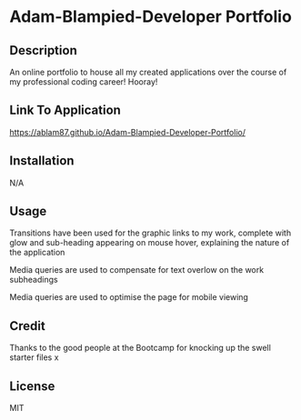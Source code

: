 # Adam-Blampied-Developer Portfolio

## Description

An online portfolio to house all my created applications over the course of my professional coding career! Hooray!

## Link To Application

https://ablam87.github.io/Adam-Blampied-Developer-Portfolio/

## Installation

N/A

## Usage

Transitions have been used for the graphic links to my work, complete with glow and sub-heading appearing on mouse hover, explaining the nature of the application

Media queries are used to compensate for text overlow on the work subheadings

Media queries are used to optimise the page for mobile viewing

## Credit 

Thanks to the good people at the Bootcamp for knocking up the swell starter files x

## License

MIT
